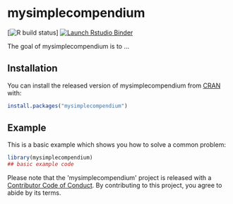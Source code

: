 
# mysimplecompendium

<!-- badges: start -->
[![R build status](https://github.com/ankitapal189/DATA-598-WI20-week-7/workflows/R-CMD-check/badge.svg)]
[![Launch Rstudio Binder](http://mybinder.org/badge_logo.svg)](https://mybinder.org/v2/gh/ankitapal189/DATA-598-WI20-week-7/tree/master?urlpath=rstudio)
<!-- badges: end -->

The goal of mysimplecompendium is to ...

## Installation

You can install the released version of mysimplecompendium from [CRAN](https://CRAN.R-project.org) with:

``` r
install.packages("mysimplecompendium")
```

## Example

This is a basic example which shows you how to solve a common problem:

``` r
library(mysimplecompendium)
## basic example code


```
Please note that the 'mysimplecompendium' project is released with a [Contributor Code of Conduct](CODE_OF_CONDUCT.md). By contributing to this project, you agree to abide by its terms.
